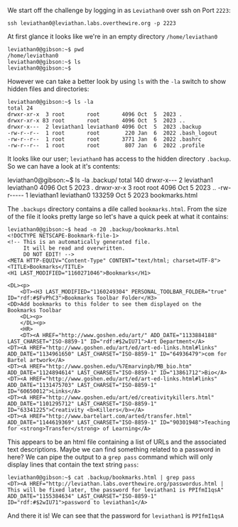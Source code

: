 We start off the challenge by logging in as ``Leviathan0`` over ssh on Port ``2223``:

```console
ssh leviathan0@leviathan.labs.overthewire.org -p 2223
```


At first glance it looks like we're in an empty directory `/home/leviathan0`

```console
leviathan0@gibson:~$ pwd
/home/leviathan0
leviathan0@gibson:~$ ls
leviathan0@gibson:~$
```

However we can take a better look by using `ls` with the `-la` switch to show hidden files and directories:

```console
leviathan0@gibson:~$ ls -la
total 24
drwxr-xr-x  3 root       root       4096 Oct  5  2023 .
drwxr-xr-x 83 root       root       4096 Oct  5  2023 ..
drwxr-x---  2 leviathan1 leviathan0 4096 Oct  5  2023 .backup
-rw-r--r--  1 root       root        220 Jan  6  2022 .bash_logout
-rw-r--r--  1 root       root       3771 Jan  6  2022 .bashrc
-rw-r--r--  1 root       root        807 Jan  6  2022 .profile
```

It looks like our user; `leviathan0` has access to the hidden directory `.backup`.  So we can have a look at it's contents:

leviathan0@gibson:~$ ls -la .backup/
total 140
drwxr-x--- 2 leviathan1 leviathan0   4096 Oct  5  2023 .
drwxr-xr-x 3 root       root         4096 Oct  5  2023 ..
-rw-r----- 1 leviathan1 leviathan0 133259 Oct  5  2023 bookmarks.html

The `.backups` directory contains a dile called `bookmarks.html`.  From the size of the file it looks pretty large so let's have a quick peek at what it contains:

```console
leviathan0@gibson:~$ head -n 20 .backup/bookmarks.html
<!DOCTYPE NETSCAPE-Bookmark-file-1>
<!-- This is an automatically generated file.
     It will be read and overwritten.
     DO NOT EDIT! -->
<META HTTP-EQUIV="Content-Type" CONTENT="text/html; charset=UTF-8">
<TITLE>Bookmarks</TITLE>
<H1 LAST_MODIFIED="1160271046">Bookmarks</H1>

<DL><p>
    <DT><H3 LAST_MODIFIED="1160249304" PERSONAL_TOOLBAR_FOLDER="true" ID="rdf:#$FvPhC3">Bookmarks Toolbar Folder</H3>
<DD>Add bookmarks to this folder to see them displayed on the Bookmarks Toolbar
    <DL><p>
    </DL><p>
    <HR>
    <DT><A HREF="http://www.goshen.edu/art/" ADD_DATE="1133884188" LAST_CHARSET="ISO-8859-1" ID="rdf:#$2wIU71">Art Department</A>
<DT><A HREF="http://www.goshen.edu/art/ed/art-ed-links.html#links" ADD_DATE="1134961650" LAST_CHARSET="ISO-8859-1" ID="64936479">com for Bartel artwork</A>
<DT><A HREF="http://www.goshen.edu/%7Emarvinpb/MB_bio.htm" ADD_DATE="1124894614" LAST_CHARSET="ISO-8859-1" ID="13861712">Bio</A>
<DT><A HREF="http://www.goshen.edu/art/ed/art-ed-links.html#links" ADD_DATE="1131475703" LAST_CHARSET="ISO-8859-1" ID="60650012">Links</A>
<DT><A HREF="http://www.goshen.edu/art/ed/creativitykillers.html" ADD_DATE="1101295712" LAST_CHARSET="ISO-8859-1" ID="63341225">Creativity <b>Killers</b></A>
<DT><A HREF="http://www.bartelart.com/arted/transfer.html" ADD_DATE="1144619369" LAST_CHARSET="ISO-8859-1" ID="90301948">Teaching for <strong>Transfer</strong> of Learning</A>
```

This appears to be an html file containing a list of URLs and the associated text descriptions.  Maybe we can find something related to a password in here?  We can pipe the output to a `grep pass` command which will only display lines that contain the text string `pass`:

```console
leviathan0@gibson:~$ cat .backup/bookmarks.html | grep pass
<DT><A HREF="http://leviathan.labs.overthewire.org/passwordus.html | This will be fixed later, the password for leviathan1 is PPIfmI1qsA" ADD_DATE="1155384634" LAST_CHARSET="ISO-8859-1" ID="rdf:#$2wIU71">password to leviathan1</A>
```

And there it is!  We can see that the password for `leviathan1` is `PPIfmI1qsA`

